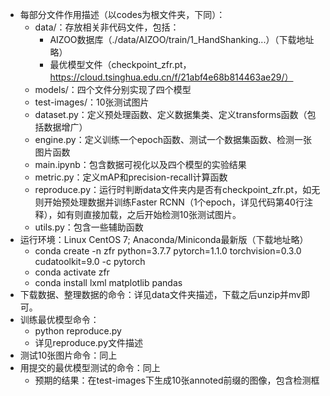 - 每部分文件作用描述（以codes为根文件夹，下同）：
    - data/：存放相关非代码文件，包括：
        - AIZOO数据库（./data/AIZOO/train/1_HandShanking...）（下载地址略）
        - 最优模型文件（checkpoint_zfr.pt，https://cloud.tsinghua.edu.cn/f/21abf4e68b814463ae29/）
    - models/：四个文件分别实现了四个模型
    - test-images/：10张测试图片
    - dataset.py：定义预处理函数、定义数据集类、定义transforms函数（包括数据增广）
    - engine.py：定义训练一个epoch函数、测试一个数据集函数、检测一张图片函数
    - main.ipynb：包含数据可视化以及四个模型的实验结果
    - metric.py：定义mAP和precision-recall计算函数
    - reproduce.py：运行时判断data文件夹内是否有checkpoint_zfr.pt，如无则开始预处理数据并训练Faster RCNN（1个epoch，详见代码第40行注释），如有则直接加载，之后开始检测10张测试图片。
    - utils.py：包含一些辅助函数
- 运行环境：Linux CentOS 7; Anaconda/Miniconda最新版（下载地址略）
    - conda create -n zfr python=3.7.7 pytorch=1.1.0 torchvision=0.3.0 cudatoolkit=9.0 -c pytorch
    - conda activate zfr
    - conda install lxml matplotlib pandas
- 下载数据、整理数据的命令：详见data文件夹描述，下载之后unzip并mv即可。
- 训练最优模型命令：
    - python reproduce.py
    - 详见reproduce.py文件描述
- 测试10张图片命令：同上
- 用提交的最优模型测试的命令：同上
    - 预期的结果：在test-images下生成10张annoted前缀的图像，包含检测框
    

